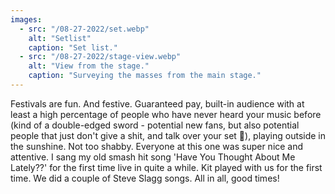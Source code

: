 ```yaml
---
images:
  - src: "/08-27-2022/set.webp"
    alt: "Setlist"
    caption: "Set list."
  - src: "/08-27-2022/stage-view.webp"
    alt: "View from the stage."
    caption: "Surveying the masses from the main stage."
---
```


Festivals are fun. And festive. Guaranteed pay, built-in audience with at least a high percentage of people who have never heard your music before (kind of a double-edged sword - potential new fans, but also potential people that just don't give a shit, and talk over your set 😬), playing outside in the sunshine. Not too shabby. Everyone at this one was super nice and attentive. I sang my old smash hit song 'Have You Thought About Me Lately??' for the first time live in quite a while. Kit played with us for the first time. We did a couple of Steve Slagg songs. All in all, good times!
